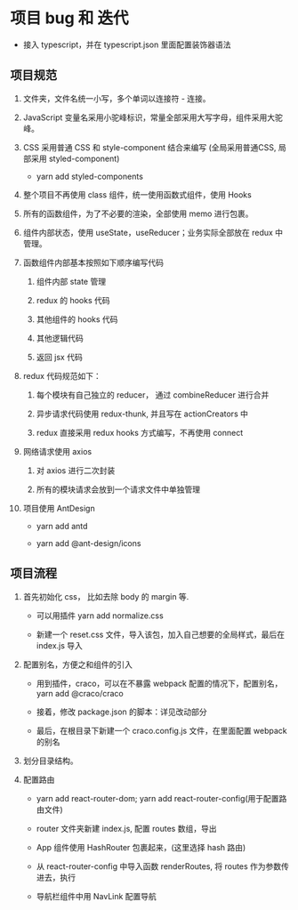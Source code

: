 # 项目 bug 和 迭代

- 接入 typescript，并在 typescript.json 里面配置装饰器语法





















## 项目规范

1. 文件夹，文件名统一小写，多个单词以连接符 - 连接。         

2. JavaScript 变量名采用小驼峰标识，常量全部采用大写字母，组件采用大驼峰。          

3. CSS 采用普通 CSS 和 style-component 结合来编写 (全局采用普通CSS, 局部采用 styled-component)       

    - yarn add styled-components        

4. 整个项目不再使用 class 组件，统一使用函数式组件，使用 Hooks          

5. 所有的函数组件，为了不必要的渲染，全部使用 memo 进行包裹。         

6. 组件内部状态，使用 useState，useReducer；业务实际全部放在 redux 中管理。        

7. 函数组件内部基本按照如下顺序编写代码         

    1. 组件内部 state 管理          

    2. redux 的 hooks 代码        

    3. 其他组件的 hooks 代码       

    4. 其他逻辑代码         

    5. 返回 jsx 代码             

8. redux 代码规范如下：        

    1. 每个模块有自己独立的 reducer， 通过 combineReducer 进行合并         

    2. 异步请求代码使用 redux-thunk, 并且写在 actionCreators 中         

    3. redux 直接采用 redux hooks 方式编写，不再使用 connect          

9. 网络请求使用 axios        

    1. 对 axios 进行二次封装          

    2. 所有的模块请求会放到一个请求文件中单独管理           

10. 项目使用 AntDesign          

    - yarn add antd         

    - yarn add @ant-design/icons

## 项目流程

1. 首先初始化 css， 比如去除 body 的 margin 等.        

    - 可以用插件 yarn add normalize.css         

    - 新建一个 reset.css 文件，导入该包，加入自己想要的全局样式，最后在 index.js 导入          

2. 配置别名，方便之和组件的引入           

    - 用到插件，craco，可以在不暴露 webpack 配置的情况下，配置别名，yarn add @craco/craco         

    - 接着，修改 package.json 的脚本：详见改动部分      

    - 最后，在根目录下新建一个  craco.config.js 文件，在里面配置 webpack 的别名          

3. 划分目录结构。       

4. 配置路由        

    - yarn add react-router-dom; yarn add react-router-config(用于配置路由文件)        

    - router 文件夹新建 index.js,  配置 routes 数组，导出        

    - App 组件使用 HashRouter 包裹起来，(这里选择 hash 路由)       

    - 从 react-router-config 中导入函数 renderRoutes, 将 routes 作为参数传进去，执行          

    - 导航栏组件中用 NavLink 配置导航         





